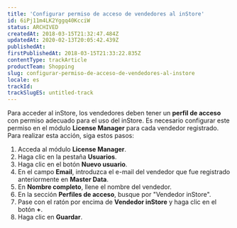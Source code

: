 ```yaml
---
title: 'Configurar permiso de acceso de vendedores al inStore'
id: 6iPj11m4LK2Yggq40KcciW
status: ARCHIVED
createdAt: 2018-03-15T21:32:47.484Z
updatedAt: 2020-02-13T20:05:42.439Z
publishedAt: 
firstPublishedAt: 2018-03-15T21:33:22.835Z
contentType: trackArticle
productTeam: Shopping
slug: configurar-permiso-de-acceso-de-vendedores-al-instore
locale: es
trackId: 
trackSlugES: untitled-track
---
```


Para acceder al inStore, los vendedores deben tener un __perfil de acceso__ con permiso adecuado para el uso del inStore. Es necesario configurar este permiso en el módulo __License Manager__ para cada vendedor registrado. Para realizar esta acción, siga estos pasos:

1. Acceda al módulo __License Manager__.
2. Haga clic en la pestaña __Usuarios__.
3. Haga clic en el botón __Nuevo usuario__.
4. En el campo __Email__, introduzca el e-mail del vendedor que fue registrado anteriormente en __Master Data__.
5. En __Nombre completo__, llene el nombre del vendedor.
6. En la sección __Perfiles de acceso__, busque por "Vendedor inStore".
7. Pase con el ratón por encima de __Vendedor inStore__ y haga clic en el botón __+__.
8. Haga clic en __Guardar__.
